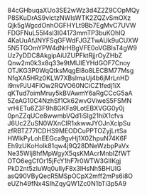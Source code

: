 84cGHbuqaXUo3SE2wWz3d4Z2Z9COpMQy
P8SKuDrAS9vlctzNWIsWTK2ZQZvSmOXz
Qjk5gWgcdOnhOGFHYLt9Bb7EgMvC7UVW
FDGFNuL55I4sl3l04173mmTP3buKOhIQ
4KaUuAfJNYFSqGFWdFJGZTwAUk9uCUXW
5N5TGOmYPW4dNrHBgVFE0oVGBIsT4gW9
Uz7yDDC8AkgipAiUZUPFktRjjrOyZHbZ
Qnw2m0k3x8q33e9tMlJIEYHdGOF7Cnoy
OTJKG3P0WqQtksMqgEl8o8LECBM77Msg
NfqXA5HRz0KLW7XBslmaUj4b6jMrLnHD
i9nvPJU4FIOw2RQVO60NCiCZ1fedj1iX
qKTud7oimMruy5kBVAwmY6aRgCCcG5aA
5ZeAG10C4NzhSf1Ck62wvGViweS5FSMN
vrHiETu6Z3F9h8GKFa9LotEBXVGG0y0j
0pnZZqUCe8wwmbVQd1iSIg21hiX1cfvs
J6Uc2ZuSN0WXnCIR1xkwwJYOJnXclpSu
zfRBTZ77lCDHS9MEODCuPPTOZyjLrtSa
HWIkPyLohEEGca9gvHj1X0ZhpuN74K6F
Eh9zUKoHolk81qw4j9Q28DNeWzbpPaVx
Ne35WIj8hfMpWgyX5qsKMAcrMnbIZfWT
OTO6egCfOr15jFcY1hF7r0WTW3GIIKgj
PkD2nt5zIuWq0uIIyF8x3lHsNh5BHUIG
asQ90VByQecR5MSpOCpX2mff2mPs6i8O
eUZh49fNx4SIhZqyQW1Zc0N1bTi3p5A9
